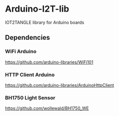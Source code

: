 # Arduino-I2T-lib
IOT2TANGLE library for Arduino boards

## Dependencies

### WiFi Arduino
https://github.com/arduino-libraries/WiFi101

### HTTP Client Arduino
https://github.com/arduino-libraries/ArduinoHttpClient

### BH1750 Light Sensor
https://github.com/wollewald/BH1750_WE
